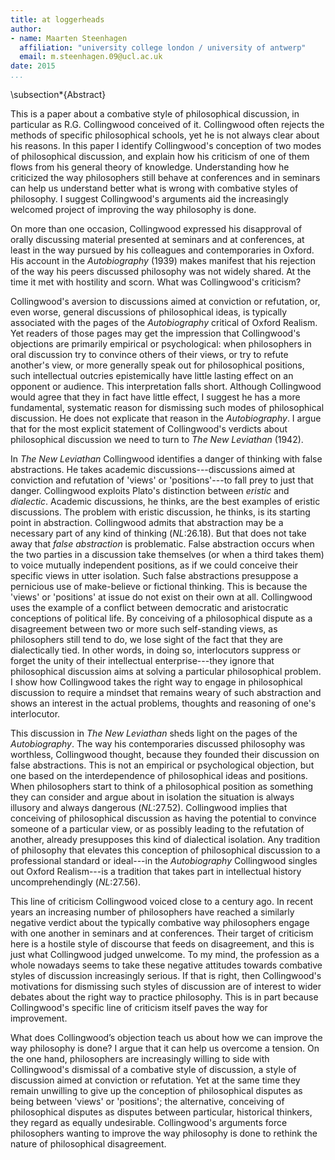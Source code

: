 ```yaml
---
title: at loggerheads
author:
- name: Maarten Steenhagen
  affiliation: "university college london / university of antwerp"
  email: m.steenhagen.09@ucl.ac.uk
date: 2015
...
```


\subsection*{Abstract}

This is a paper about a combative style of philosophical discussion, in particular as R.G. Collingwood conceived of it. Collingwood often rejects the methods of specific philosophical schools, yet he is not always clear about his reasons. In this paper I identify Collingwood's conception of two modes of philosophical discussion, and explain how his criticism of one of them flows from his general theory of knowledge. Understanding how he criticized the way philosophers still behave at conferences and in seminars can help us understand better what is wrong with combative styles of philosophy. I suggest Collingwood's arguments aid the increasingly welcomed project of improving the way philosophy is done.

On more than one occasion, Collingwood expressed his disapproval of orally discussing material presented at seminars and at conferences, at least in the way pursued by his colleagues and contemporaries in Oxford. His account in the _Autobiography_ (1939) makes manifest that his rejection of the way his peers discussed philosophy was not widely shared. At the time it met with hostility and scorn. What was Collingwood's criticism?

Collingwood's aversion to discussions aimed at conviction or refutation, or, even worse, general discussions of philosophical ideas, is typically associated with the pages of the _Autobiography_ critical of Oxford Realism. Yet readers of those pages may get the impression that Collingwood's objections are primarily empirical or psychological: when philosophers in oral discussion try to convince others of their views, or try to refute another's view, or more generally speak out for philosophical positions, such intellectual outcries epistemically have little lasting effect on an opponent or audience. This interpretation falls short. Although Collingwood would agree that they in fact have little effect, I suggest he has a more fundamental, systematic reason for dismissing such modes of philosophical discussion. He does not explicate that reason in the _Autobiography_. I argue that for the most explicit statement of Collingwood's verdicts about philosophical discussion we need to turn to _The New Leviathan_ (1942).

In _The New Leviathan_ Collingwood identifies a danger of thinking with false abstractions. He takes academic discussions---discussions aimed at conviction and refutation of 'views' or 'positions'---to fall prey to just that danger. Collingwood exploits Plato's distinction between _eristic_ and _dialectic_. Academic discussions, he thinks, are the best examples of eristic discussions. The problem with eristic discussion, he thinks, is its starting point in abstraction. Collingwood admits that abstraction may be a necessary part of any kind of thinking (_NL_:26.18). But that does not take away that _false abstraction_ is problematic. False abstraction occurs when the two parties in a discussion take themselves (or when a third takes them) to voice mutually independent positions, as if we could conceive their specific views in utter isolation. Such false abstractions presuppose a pernicious use of make-believe or fictional thinking. This is because the 'views' or 'positions' at issue do not exist on their own at all. Collingwood uses the example of a conflict between democratic and aristocratic conceptions of political life. By conceiving of a philosophical dispute as a disagreement between two or more such self-standing views, as philosophers still tend to do, we lose sight of the fact that they are dialectically tied. In other words, in doing so, interlocutors suppress or forget the unity of their intellectual enterprise---they ignore that philosophical discussion aims at solving a particular philosophical problem. I show how Collingwood takes the right way to engage in philosophical discussion to require a mindset that remains weary of such abstraction and shows an interest in the actual problems, thoughts and reasoning of one's interlocutor.

This discussion in _The New Leviathan_ sheds light on the pages of the _Autobiography_. The way his contemporaries discussed philosophy was worthless, Collingwood thought, because they founded their discussion on false abstractions. This is not an empirical or psychological objection, but one based on the interdependence of philosophical ideas and positions. When philosophers start to think of a philosophical position as something they can consider and argue about in isolation the situation is always illusory and always dangerous (_NL_:27.52). Collingwood implies that conceiving of philosophical discussion as having the potential to convince someone of a particular view, or as possibly leading to the refutation of another, already presupposes this kind of dialectical isolation. Any tradition of philosophy that elevates this conception of philosophical discussion to a professional standard or ideal---in the _Autobiography_ Collingwood singles out Oxford Realism---is a tradition that takes part in intellectual history uncomprehendingly (_NL_:27.56).

This line of criticism Collingwood voiced close to a century ago. In recent years an increasing number of philosophers have reached a similarly negative verdict about the typically combative way philosophers engage with one another in seminars and at conferences. Their target of criticism here is a hostile style of discourse that feeds on disagreement, and this is just what Collingwood judged unwelcome. To my mind, the profession as a whole nowadays seems to take these negative attitudes towards combative styles of discussion  increasingly serious. If that is right, then Collingwood's motivations for dismissing such styles of discussion are of interest to wider debates about the right way to practice philosophy. This is in part because Collingwood's specific line of criticism itself paves the way for improvement.

What does Collingwood’s objection teach us about how we can improve the way philosophy is done? I argue that it can help us overcome a tension. On the one hand, philosophers are increasingly willing to side with Collingwood's dismissal of a combative style of discussion, a style of discussion aimed at conviction or refutation. Yet at the same time they remain unwilling to give up the conception of philosophical disputes as being between 'views' or 'positions'; the alternative, conceiving of philosophical disputes as disputes between particular, historical thinkers, they regard as equally undesirable. Collingwood's arguments force philosophers wanting to improve the way philosophy is done to rethink the nature of philosophical disagreement.
